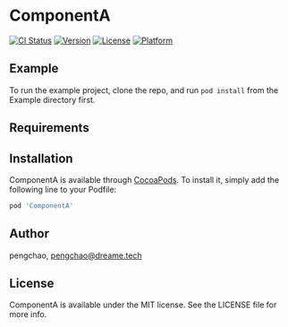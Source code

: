 # ComponentA

[![CI Status](https://img.shields.io/travis/pengchao/ComponentA.svg?style=flat)](https://travis-ci.org/pengchao/ComponentA)
[![Version](https://img.shields.io/cocoapods/v/ComponentA.svg?style=flat)](https://cocoapods.org/pods/ComponentA)
[![License](https://img.shields.io/cocoapods/l/ComponentA.svg?style=flat)](https://cocoapods.org/pods/ComponentA)
[![Platform](https://img.shields.io/cocoapods/p/ComponentA.svg?style=flat)](https://cocoapods.org/pods/ComponentA)

## Example

To run the example project, clone the repo, and run `pod install` from the Example directory first.

## Requirements

## Installation

ComponentA is available through [CocoaPods](https://cocoapods.org). To install
it, simply add the following line to your Podfile:

```ruby
pod 'ComponentA'
```

## Author

pengchao, pengchao@dreame.tech

## License

ComponentA is available under the MIT license. See the LICENSE file for more info.
